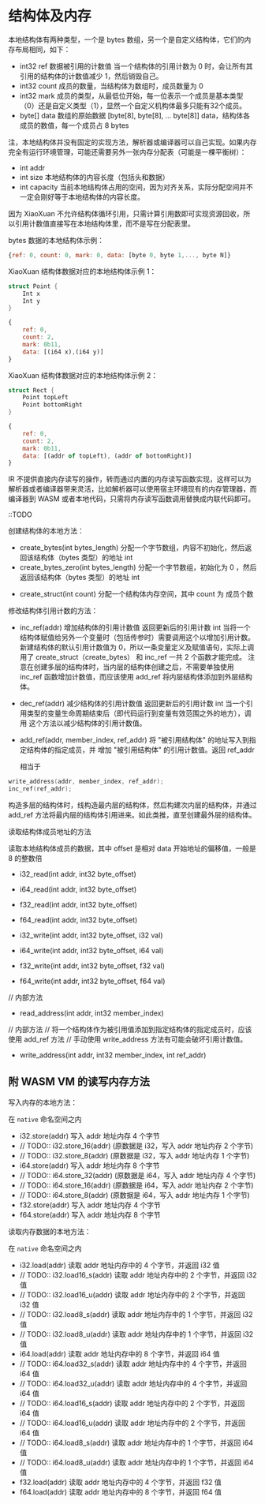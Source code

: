 # 结构体及内存

本地结构体有两种类型，一个是 bytes 数组，另一个是自定义结构体，它们的内存布局相同，如下：

<!-- * int type 数据类型
  值为数据类型表的索引值。
  其中有5种基本类型（虚拟机直接支持的类型）bytes（字节数组）/i32/i64/f32/f64/，类型值分别为 0,1,2,3,4。
  其他的都是用户自定义类型，也就是结构体，类型值为 5。 -->
  <!--
  当结构体为基本类型时，addrs 只有一个元素，其值为指向值的内存地址（对于数组则指向数组的开始位置，即第一个字节的地址）
  当结构体有多个成员时，addrs 是各个成员（也是结构体）的在内存中的地址。
  -->

<!--
* int length 当前数据的大小
  实际数据的字节数，不包括本地结构体的头字段
  对于 bytes 其值为数组实际长度
  对于结构体，则为成员的个数之和 * 8，因为结构体的每个成员的值都由一个 8 bytes 组成（成员有可能是 i32/i64/f32/f64 的任一一个，或者指向实际内存地址）
-->
* int32 ref 数据被引用的计数值
  当一个结构体的引用计数为 0 时，会让所有其引用的结构体的计数值减少 1，然后销毁自己。
* int32 count 成员的数量，当结构体为数组时，成员数量为 0
* int32 mark 成员的类型，从最低位开始，每一位表示一个成员是基本类型（0）还是自定义类型（1），显然一个自定义机构体最多只能有32个成员。
* byte[] data 数组的原始数据
  [byte[8], byte[8], ... byte[8]] data，结构体各成员的数值，每一个成员占 8 bytes

<!--
自定义结构体 "成员数据类型表"，这张表的结构如下：

* int count 成员的数量
* int[] dataTypes 各成员在 "成员数据类型表" 中的索引，如果是 0 则表示基本数据类型或者数组。

"成员数据类型表" 应该初始化第 0 条记录为一条占位记录，以让自定义数据的类型的索引值从 1 开始（0 表示数组）。
-->

注，本地结构体并没有固定的实现方法，解析器或编译器可以自己实现。如果内存完全有运行环境管理，可能还需要另外一张内存分配表（可能是一棵平衡树）：

* int addr
* int size 本地结构体的内容长度（包括头和数据）
* int capacity 当前本地结构体占用的空间，因为对齐关系，实际分配空间并不一定会刚好等于本地结构体的内容长度。

因为 XiaoXuan 不允许结构体循环引用，只需计算引用数即可实现资源回收，所以引用计数值直接写在本地结构体里，而不是写在分配表里。

bytes 数据的本地结构体示例：

```js
{ref: 0, count: 0, mark: 0, data: [byte 0, byte 1,..., byte N]}
```

XiaoXuan 结构体数据对应的本地结构体示例 1：

```c
struct Point {
    Int x
    Int y
}
```

```js
{
    ref: 0,
    count: 2,
    mark: 0b11,
    data: [(i64 x),(i64 y)]
}
```

XiaoXuan 结构体数据对应的本地结构体示例 2：

```c
struct Rect {
    Point topLeft
    Point bottomRight
}
```

```js
{
    ref: 0,
    count: 2,
    mark: 0b11,
    data: [(addr of topLeft), (addr of bottomRight)]
}
```

IR 不提供直接内存读写的操作，转而通过内置的内存读写函数实现，这样可以为解析器或者编译器带来灵活，比如解析器可以使用宿主环境现有的内存管理器，而编译器到 WASM 或者本地代码，只需将内存读写函数调用替换成内联代码即可。

::TODO

创建结构体的本地方法：

<!--
* create_i32(i32) 分配 4 个字节空间，并写入 i32 值，然后返回该结构体（i32 类型）的地址 int
* create_i64(i64) 分配 8 个字节空间，并写入 i64 值，然后返回该结构体（i64 类型）的地址 int
* create_f32(f32) 分配 4 个字节空间，并写入 f32 值，然后返回该结构体（f32 类型）的地址 int
* create_f64(f64) 分配 8 个字节空间，并写入 f64 值，然后返回该结构体（f64 类型）的地址 int
-->

* create_bytes(int bytes_length) 分配一个字节数组，内容不初始化，然后返回该结构体（bytes 类型）的地址 int
* create_bytes_zero(int bytes_length) 分配一个字节数组，初始化为 0 ，然后返回该结构体（bytes 类型）的地址 int
<!-- * create_bytes_copy(int addr, int length) 外部程序事先把内容写入内存，然后再使用这个函数 “包装” 成一个字节数组结构体。然后返回该结构体（bytes 类型）的地址 int -->

* create_struct(int count) 分配一个结构体内存空间，其中 count 为 成员个数

修改结构体引用计数的方法：

* inc_ref(addr)
  增加结构体的引用计数值
  返回更新后的引用计数 int
  当将一个结构体赋值给另外一个变量时（包括传参时）需要调用这个以增加引用计数。
  新建结构体的默认引用计数值为 0，所以一条变量定义及赋值语句，实际上调用了 create_struct（create_bytes） 和  inc_ref 一共 2 个函数才能完成。
  注意在创建多层的结构体时，当内层的结构体创建之后，不需要单独使用 inc_ref 函数增加计数值，而应该使用 add_ref 将内层结构体添加到外层结构体。

<!-- 增加一个结构体的引用计数，结构体在创建之初，其引用值为 1。返回更新后的引用计数 int
    // 仅当将一个结构体赋值给另外一个变量时（包括传参时）才需要调用这个以增加引用计数。
    // 新建结构体的默认引用计数值为 1， 所以不需要调用这个方法 -->

* dec_ref(addr)
  减少结构体的引用计数值
  返回更新后的引用计数 int
  当一个引用类型的变量生命周期结束后（即代码运行到变量有效范围之外的地方），调用
  这个方法以减少结构体的引用计数值。

<!-- 减少一个结构体的引用计数。注意当一个结构体的引用计数为 0 时，它所引用的全部结构体的引用数会自动被减去 1，然后回收结构体本身的内存。返回更新后的引用计数 int -->

* add_ref(addr, member_index, ref_addr)
  将 "被引用结构体" 的地址写入到指定结构体的指定成员，并
  增加 "被引用结构体" 的引用计数值。返回 ref_addr

  相当于

```c
write_address(addr, member_index, ref_addr);
inc_ref(ref_addr);
```

  构造多层的结构体时，线构造最内层的结构体，然后构建次内层的结构体，并通过 add_ref 方法将最内层的结构体引用进来。如此类推，直至创建最外层的结构体。

读取结构体成员地址的方法

<!--
* read_member_addr(addr, offset) 获取 addr 指向的结构体的各个成员的地址
-->

读取本地结构体成员的数据，其中 offset 是相对 data 开始地址的偏移值，一般是 8 的整数倍

* i32_read(int addr, int32 byte_offset)
* i64_read(int addr, int32 byte_offset)

* f32_read(int addr, int32 byte_offset)
* f64_read(int addr, int32 byte_offset)

* i32_write(int addr, int32 byte_offset, i32 val)
* i64_write(int addr, int32 byte_offset, i64 val)
* f32_write(int addr, int32 byte_offset, f32 val)
* f64_write(int addr, int32 byte_offset, f64 val)

// 内部方法
* read_address(int addr, int32 member_index)

// 内部方法
// 将一个结构体作为被引用值添加到指定结构体的指定成员时，应该使用 add_ref 方法
// 手动使用 write_address 方法有可能会破坏引用计数值。
* write_address(int addr, int32 member_index, int ref_addr)

## 附 WASM VM 的读写内存方法

写入内存的本地方法：

在 `native` 命名空间之内

* i32.store(addr) 写入 addr 地址内存 4 个字节
* // TODO:: i32.store_16(addr) (原数据是 i32，写入 addr 地址内存 2 个字节)
* // TODO:: i32.store_8(addr) (原数据是 i32，写入 addr 地址内存 1 个字节)
* i64.store(addr) 写入 addr 地址内存 8 个字节
* // TODO:: i64.store_32(addr) (原数据是 i64，写入 addr 地址内存 4 个字节)
* // TODO:: i64.store_16(addr) (原数据是 i64，写入 addr 地址内存 2 个字节)
* // TODO:: i64.store_8(addr) (原数据是 i64，写入 addr 地址内存 1 个字节)
* f32.store(addr) 写入 addr 地址内存 4 个字节
* f64.store(addr) 写入 addr 地址内存 8 个字节

读取内存数据的本地方法：

在 `native` 命名空间之内

* i32.load(addr) 读取 addr 地址内存中的 4 个字节，并返回 i32 值
* // TODO:: i32.load16_s(addr) 读取 addr 地址内存中的 2 个字节，并返回 i32 值
* // TODO:: i32.load16_u(addr) 读取 addr 地址内存中的 2 个字节，并返回 i32 值
* // TODO:: i32.load8_s(addr) 读取 addr 地址内存中的 1 个字节，并返回 i32 值
* // TODO:: i32.load8_u(addr) 读取 addr 地址内存中的 1 个字节，并返回 i32 值
* i64.load(addr) 读取 addr 地址内存中的 8 个字节，并返回 i64 值
* // TODO:: i64.load32_s(addr) 读取 addr 地址内存中的 4 个字节，并返回 i64 值
* // TODO:: i64.load32_u(addr) 读取 addr 地址内存中的 4 个字节，并返回 i64 值
* // TODO:: i64.load16_s(addr) 读取 addr 地址内存中的 2 个字节，并返回 i64 值
* // TODO:: i64.load16_u(addr) 读取 addr 地址内存中的 2 个字节，并返回 i64 值
* // TODO:: i64.load8_s(addr) 读取 addr 地址内存中的 1 个字节，并返回 i64 值
* // TODO:: i64.load8_u(addr) 读取 addr 地址内存中的 1 个字节，并返回 i64 值
* f32.load(addr) 读取 addr 地址内存中的 4 个字节，并返回 f32 值
* f64.load(addr) 读取 addr 地址内存中的 8 个字节，并返回 f64 值
